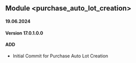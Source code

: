 ## Module <purchase_auto_lot_creation>

#### 19.06.2024
#### Version 17.0.1.0.0
#### ADD

- Initial Commit for Purchase Auto Lot Creation
